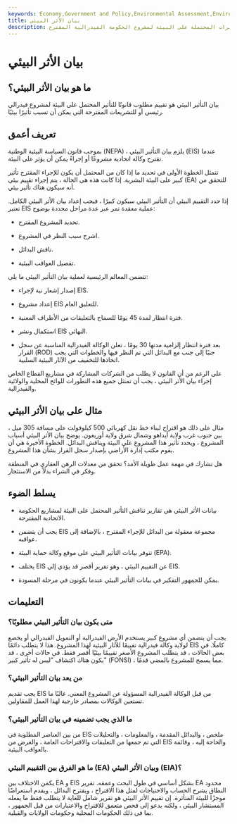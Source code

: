 ```yaml
---
keywords: Economy,Government and Policy,Environmental Assessment,Environmental Impact Statement
title: بيان الأثر البيئي
description: يتناول بيان الأثر البيئي التأثيرات المحتملة على البيئة لمشروع الحكومة الفيدرالية المقترح.
---
```


# بيان الأثر البيئي
## ما هو بيان الأثر البيئي؟

بيان التأثير البيئي هو تقييم مطلوب قانونًا للتأثير المحتمل على البيئة لمشروع فيدرالي رئيسي أو للتشريعات المقترحة التي يمكن أن تسبب تأثيرًا بيئيًا.

## تعريف أعمق

بموجب قانون السياسة البيئية الوطنية (NEPA) ، يلزم بيان التأثير البيئي (EIS) عندما تقترح وكالة اتحادية مشروعًا أو إجراءً يمكن أن يؤثر على البيئة.

تتمثل الخطوة الأولى في تحديد ما إذا كان من المحتمل أن يكون للإجراء المقترح تأثير كبير على البيئة البشرية. إذا كانت هذه هي الحالة ، يتم إجراء تقييم بيئي (EA) للتحقق من أنه سيكون هناك تأثير بيئي.

إذا حدد التقييم البيئي أن التأثير البيئي سيكون كبيرًا ، فيجب إعداد بيان الأثر البيئي الكامل. تعتبر EIS عملية معقدة تمر عبر عدة مراحل محددة بوضوح:

- تحديد المشروع المقترح.

- اشرح سبب النظر في المشروع.

- ناقش البدائل.

- تفصيل العواقب البيئية.

تتضمن المعالم الرئيسية لعملية بيان التأثير البيئي ما يلي:

- إصدار إشعار نية لإجراء EIS.

- إعداد مشروع EIS للتعليق العام.

- فترة انتظار لمدة 45 يومًا للسماح بالتعليقات من الأطراف المعنية.

- استكمال ونشر EIS النهائي.

- بعد فترة انتظار إلزامية مدتها 30 يومًا ، تعلن الوكالة الفيدرالية المناسبة عن سجل القرار (ROD) جنبًا إلى جنب مع البدائل التي تم النظر فيها والخطوات التي يجب اتخاذها للتخفيف من الآثار البيئية السلبية.

على الرغم من أن القانون لا يطلب من الشركات المشاركة في مشاريع القطاع الخاص إجراء بيان الأثر البيئي ، يجب أن تمتثل جميع هذه التطورات للوائح المحلية والولائية والفيدرالية.

## مثال على بيان الأثر البيئي

مثال على ذلك هو اقتراح لبناء خط نقل كهربائي 500 كيلوفولت على مسافة 305 ميل ، بين جنوب غرب ولاية أيداهو وشمال شرق ولاية أوريغون. يوضح بيان الأثر البيئي أسباب المشروع ، ويحدد تأثير هذا المشروع على البيئة ويناقش البدائل. الخطوة الأخيرة هي أن يقوم مكتب إدارة الأراضي بإصدار سجل القرار بشأن هذا المشروع.

هل تشارك في مهمة عمل طويلة الأمد؟ تحقق من معدلات الرهن العقاري في المنطقة وفكر في الشراء بدلاً من الاستئجار.



## يسلط الضوء

- بيانات الأثر البيئي هي تقارير تناقش التأثير المحتمل على البيئة لمشاريع الحكومة الاتحادية المقترحة.

- يجب أن يتضمن EIS مجموعة معقولة من البدائل للإجراء المقترح ، بالإضافة إلى عواقبه.

- تتوفر بيانات التأثير البيئي على موقع وكالة حماية البيئة (EPA).

- يختلف EIS عن التقييم البيئي ، وهو تقرير أقصر قد يؤدي إلى EIS.

- يمكن للجمهور التفكير في بيانات التأثير البيئي عندما يكونون في مرحلة المسودة.

## التعليمات

### متى يكون بيان التأثير البيئي مطلوبًا؟

يجب أن يتضمن أي مشروع كبير يستخدم الأرض الفيدرالية أو التمويل الفيدرالي أو يخضع لولاية وكالة فيدرالية تقييمًا للآثار البيئية لهذا المشروع. هذا لا يتطلب دائمًا EIS كاملًا. في بعض الحالات ، قد يتطلب المشروع الأصغر تقييمًا بيئيًا أقصر فقط. في حالات أخرى ، قد يكون هناك اكتشاف "ليس له تأثير كبير" (FONSI) ، مما يسمح للمشروع بالمضي قدمًا.

### من يعد بيان التأثير البيئي؟

يجب تقديم EIS من قبل الوكالة الفيدرالية المسؤولة عن المشروع المعني. غالبًا ما تستعين الوكالات بمصادر خارجية لهذا العمل للمقاولين.

### ما الذي يجب تضمينه في بيان التأثير البيئي؟

من بين العناصر المطلوبة في EIS ملخص ، والبدائل المقدمة ، والمعلومات ، والتحليلات التي تم جمعها من التعليقات والاقتراحات العامة ، والغرض من EIS والحاجة إليه ، وقائمة بالعواقب البيئية.

### ما هو الفرق بين التقييم البيئي (EA) وبيان الأثر البيئي (EIA)؟

يكمن الاختلاف بين EA و EIS بشكل أساسي في طول البحث وعمقه. تقرير EA محدود النطاق يشرح الحساب والاحتياجات لمثل هذا الاقتراح ، ويقترح البدائل ، ويقدم استعراضًا موجزًا للبيئة المتأثرة. إن تقييم الأثر البيئي هو تقرير شامل للغاية لا يتطلب فقط ما يفعله المستشار البيئي ، ولكنه يدعو إلى فحص متعمق للاقتراح والاعتبارات من قبل الجمهور ، بما في ذلك الحكومات المحلية وحكومات الولايات والقبلية.

